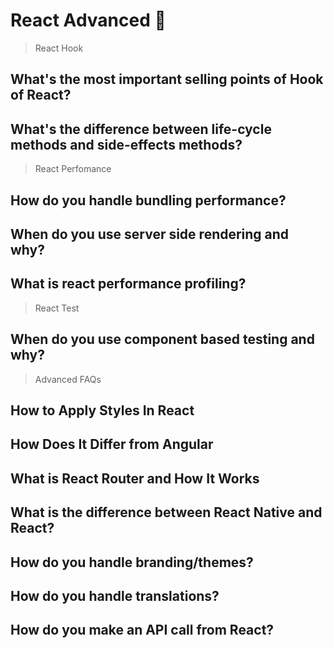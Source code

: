 # React Advanced 🚧

> React Hook

## What's the most important selling points of Hook of React?



## What's the difference between life-cycle methods and side-effects methods?



> React Perfomance

## How do you handle bundling performance?



## When do you use server side rendering and why?



## What is react performance profiling?



> React Test

## When do you use component based testing and why?



> Advanced FAQs

## How to Apply Styles In React

## How Does It Differ from Angular

## What is React Router and How It Works

## What is the difference between React Native and React?

## How do you handle branding/themes?

## How do you handle translations?

## How do you make an API call from React?

